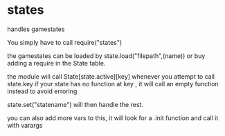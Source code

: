 # states

handles gamestates  

You simply have to call 
require("states")

the gamestates can be loaded by state.load("filepath",(name))
or buy adding a require in the State table.

the module will call State[state.active][key] whenever you attempt to call state.key
if your state has no function at key , it will call an empty function instead to avoid erroring

state.set("statename")
will then handle the rest.

you can also add more vars to this, it will look for a .init function and call it with varargs
